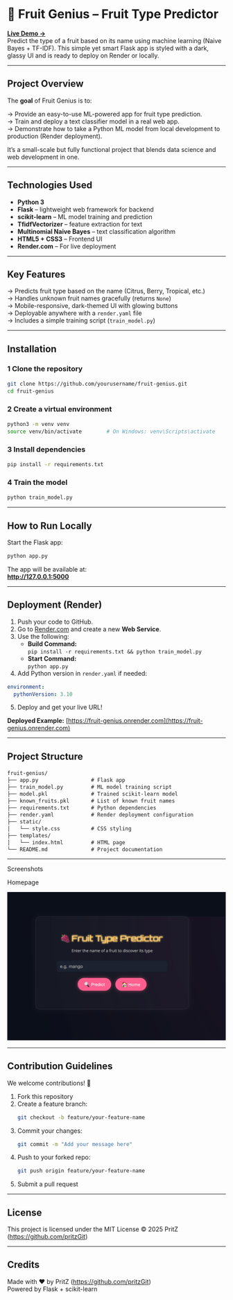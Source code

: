 
# 🍓 Fruit Genius – Fruit Type Predictor

**[Live Demo →](https://fruit-genius.onrender.com)**  
Predict the type of a fruit based on its name using machine learning (Naive Bayes + TF-IDF). This simple yet smart Flask app is styled with a dark, glassy UI and is ready to deploy on Render or locally.

---

## Project Overview

The **goal** of Fruit Genius is to:  

-> Provide an easy-to-use ML-powered app for fruit type prediction.  
-> Train and deploy a text classifier model in a real web app.  
-> Demonstrate how to take a Python ML model from local development to production (Render deployment).  

It’s a small-scale but fully functional project that blends data science and web development in one.

---

## Technologies Used

- **Python 3**
- **Flask** – lightweight web framework for backend
- **scikit-learn** – ML model training and prediction
- **TfidfVectorizer** – feature extraction for text
- **Multinomial Naive Bayes** – text classification algorithm
- **HTML5 + CSS3** – Frontend UI
- **Render.com** – For live deployment

---

## Key Features

-> Predicts fruit type based on the name (Citrus, Berry, Tropical, etc.)  
-> Handles unknown fruit names gracefully (returns `None`)  
-> Mobile-responsive, dark-themed UI with glowing buttons  
-> Deployable anywhere with a `render.yaml` file  
-> Includes a simple training script (`train_model.py`)  

---

## Installation

### 1 Clone the repository
```bash
git clone https://github.com/yourusername/fruit-genius.git
cd fruit-genius
```

### 2 Create a virtual environment
```bash
python3 -m venv venv
source venv/bin/activate        # On Windows: venv\Scripts\activate
```

### 3 Install dependencies
```bash
pip install -r requirements.txt
```

### 4 Train the model
```bash
python train_model.py
```

---

## How to Run Locally

Start the Flask app:  

```bash
python app.py
```

The app will be available at:  
**http://127.0.0.1:5000**

---

## Deployment (Render)

1. Push your code to GitHub.  
2. Go to [Render.com](https://render.com) and create a new **Web Service**.  
3. Use the following:  
   - **Build Command:**  
     `pip install -r requirements.txt && python train_model.py`
   - **Start Command:**  
     `python app.py`
4. Add Python version in `render.yaml` if needed:  
```yaml
environment:
  pythonVersion: 3.10
```
5. Deploy and get your live URL!  

**Deployed Example:** [https://fruit-genius.onrender.com](https://fruit-genius.onrender.com)

---

## Project Structure

```
fruit-genius/
├── app.py                 # Flask app
├── train_model.py         # ML model training script
├── model.pkl              # Trained scikit-learn model
├── known_fruits.pkl       # List of known fruit names
├── requirements.txt       # Python dependencies
├── render.yaml            # Render deployment configuration
├── static/
│   └── style.css          # CSS styling
├── templates/
│   └── index.html         # HTML page
└── README.md              # Project documentation
```

---

Screenshots

Homepage

![Screenshot](assets/screenshot.png)

---

## Contribution Guidelines

We welcome contributions! 🚀  

1. Fork this repository  
2. Create a feature branch:  
   ```bash
   git checkout -b feature/your-feature-name
   ```
3. Commit your changes:  
   ```bash
   git commit -m "Add your message here"
   ```
4. Push to your forked repo:  
   ```bash
   git push origin feature/your-feature-name
   ```
5. Submit a pull request

---

## License

This project is licensed under the MIT License © 2025 PritZ (https://github.com/pritzGit)

---

## Credits

Made with ❤️ by PritZ (https://github.com/pritzGit)  
Powered by Flask + scikit-learn
